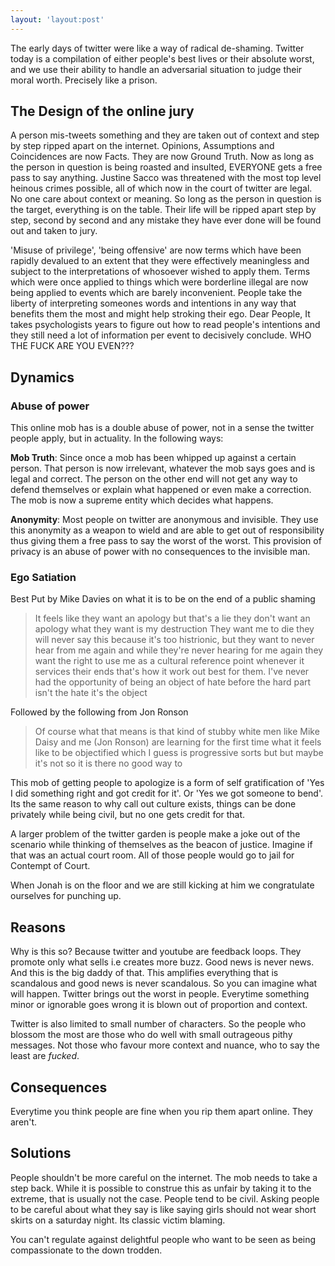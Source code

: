 ```yaml
---
layout: 'layout:post'
---
```


The early days of twitter were like a way of radical de-shaming. Twitter today is a compilation of either people's best lives or their absolute worst, and we use their ability to handle an adversarial situation to judge their moral worth. Precisely like a prison.

## The Design of the online jury
A person mis-tweets something and they are taken out of context and step by step ripped apart on the internet. Opinions, Assumptions and Coincidences are now Facts. They are now Ground Truth. Now as long as the person in question is being roasted and insulted, EVERYONE gets a free pass to say anything. Justine Sacco was threatened with the most top level heinous crimes possible, all of which now in the court of twitter are legal. No one care about context or meaning. So long as the person in question is the target, everything is on the table. Their life will be ripped apart step by step, second by second and any mistake they have ever done will be found out and taken to jury.

'Misuse of privilege', 'being offensive' are now terms which have been rapidly devalued to an extent that they were effectively meaningless and subject to the interpretations of whosoever wished to apply them. Terms which were once applied to things which were borderline illegal are now being applied to events which are barely inconvenient. People take the liberty of interpreting someones words and intentions in any way that benefits them the most and might help stroking their ego. Dear People, It takes psychologists years to figure out how to read people's intentions and they still need a lot of information per event to decisively conclude. WHO THE FUCK ARE YOU EVEN???

## Dynamics
### Abuse of power
This online mob has is a double abuse of power, not in a sense the twitter people apply, but in actuality. In the following ways:

**Mob Truth**: Since once a mob has been whipped up against a certain person. That person is now irrelevant, whatever the mob says goes and is legal and correct. The person on the other end will not get any way to defend themselves or explain what happened or even make a correction. The mob is now a supreme entity which decides what happens.

**Anonymity**: Most people on twitter are anonymous and invisible. They use this anonymity as a weapon to wield and are able to get out of responsibility thus giving them a free pass to say the worst of the worst. This provision of privacy is an abuse of power with no consequences to the invisible man.

### Ego Satiation
Best Put by Mike Davies on what it is to be on the end of a public shaming
> It feels like they want an apology but that's a lie they don't want an apology what they want is my destruction They want me to die they will never say this because it's too histrionic, but they want to never hear from me again and while they're never hearing for me again they want the right to use me as a cultural reference point whenever it services their ends that's how it work out best for them. I've never had the opportunity of being an object of hate before the hard part isn't the hate it's the object

Followed by the following from Jon Ronson
> Of course what that means is that kind of stubby white men like Mike Daisy and me (Jon Ronson) are learning for the first time what it feels like to be objectified which I guess is progressive sorts but but maybe it's not so it is there no good way to

This mob of getting people to apologize is a form of self gratification of 'Yes I did something right and got credit for it'. Or 'Yes we got someone to bend'. Its the same reason to why call out culture exists, things can be done privately while being civil, but no one gets credit for that.

A larger problem of the twitter garden is people make a joke out of the scenario while thinking of themselves as the beacon of justice. Imagine if that was an actual court room. All of those people would go to jail for Contempt of Court.

When Jonah is on the floor and we are still kicking at him we congratulate ourselves for punching up.

## Reasons
Why is this so? Because twitter and youtube are feedback loops. They promote only what sells i.e creates more buzz. Good news is never news. And this is the big daddy of that. This amplifies everything that is scandalous and good news is never scandalous. So you can imagine what will happen. Twitter brings out the worst in people. Everytime something minor or ignorable goes wrong it is blown out of proportion and context.

Twitter is also limited to small number of characters. So the people who blossom the most are those who do well with small outrageous pithy messages. Not those who favour more context and nuance, who to say the least are *fucked*.


## Consequences
Everytime you think people are fine when you rip them apart online. They aren't.


## Solutions
People shouldn't be more careful on the internet. The mob needs to take a step back. While it is possible to construe this as unfair by taking it to the extreme, that is usually not the case. People tend to be civil. Asking people to be careful about what they say is like saying girls should not wear short skirts on a saturday night. Its classic victim blaming.

You can't regulate against delightful people who want to be seen as being compassionate to the down trodden.